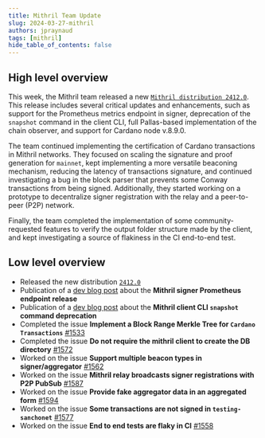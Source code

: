 ```yaml
---
title: Mithril Team Update
slug: 2024-03-27-mithril
authors: jpraynaud
tags: [mithril]
hide_table_of_contents: false
---
```


## High level overview

This week, the Mithril team released a new [`Mithril distribution 2412.0`](https://github.com/input-output-hk/mithril/releases/tag/2412.0). This release includes several critical updates and enhancements, such as support for the Prometheus metrics endpoint in signer, deprecation of the `snapshot` command in the client CLI, full Pallas-based implementation of the chain observer, and support for Cardano node v.8.9.0. 

The team continued implementing the certification of Cardano transactions in Mithril networks. They focused on scaling the signature and proof generation for `mainnet`, kept implementing a more versatile beaconing mechanism, reducing the latency of transactions signature, and continued investigating a bug in the block parser that prevents some Conway transactions from being signed. Additionally, they started working on a prototype to decentralize signer registration with the relay and a peer-to-peer (P2P) network.

Finally, the team completed the implementation of some community-requested features to verify the output folder structure made by the client, and kept investigating a source of flakiness in the CI end-to-end test.

## Low level overview
- Released the new distribution [`2412.0`](https://github.com/input-output-hk/mithril/releases/tag/2412.0)
- Publication of a [dev blog post](https://mithril.network/doc/dev-blog/2024/03/26/mithril-signer-prometheus-endpoint) about the **Mithril signer Prometheus endpoint release**
- Publication of a [dev blog post](https://mithril.network/doc/dev-blog/2024/03/26/client-cli-deprecated-command) about the **Mithril client CLI `snapshot` command deprecation**
- Completed the issue **Implement a Block Range Merkle Tree for `Cardano Transactions`** [#1533](https://github.com/input-output-hk/mithril/issues/1533)
- Completed the issue **Do not require the mithril client to create the DB directory** [#1572](https://github.com/input-output-hk/mithril/issues/1572)
- Worked on the issue **Support multiple beacon types in signer/aggregator** [#1562](https://github.com/input-output-hk/mithril/issues/1562)
- Worked on the issue **Mithril relay broadcasts signer registrations with P2P PubSub** [#1587](https://github.com/input-output-hk/mithril/issues/1587)
- Worked on the issue **Provide fake aggregator data in an aggregated form** [#1594](https://github.com/input-output-hk/mithril/issues/1594)
- Worked on the issue **Some transactions are not signed in `testing-sanchonet`** [#1577](https://github.com/input-output-hk/mithril/issues/1577)
- Worked on the issue **End to end tests are flaky in CI** [#1558](https://github.com/input-output-hk/mithril/issues/1558)



